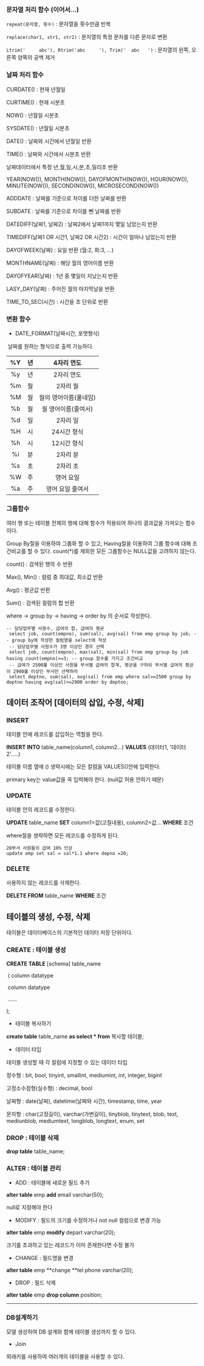 ### 문자열 처리 함수 (이어서...)

`repeat(문자열, 횟수)` : 문자열을 횟수만큼 반복

`replace(char1, str1, str2)` : 문자열의 특정 문자를 다른 문자로 변환

`Ltrim('     abc'), Rtrim('abc     '), Trim('  abc   ')` : 문자열의 왼쪽, 오른쪽 양쪽의 공백 제거



### 날짜 처리 함수

CURDATE() : 현재 년월일

CURTIME() : 현재 시분초 

NOW() : 년월일 시분초

SYSDATE() : 년월일 시분초

DATE() : 날짜와 시간에서 년월일 반환

TIME() : 날짜와 시간에서 시분초 반환

날짜데이터에서 특정 년,월,일,시,분,초,밀리초 반환

YEAR(NOW()), MONTH(NOW()), DAYOFMONTH(NOW()), HOUR(NOW()), MINUTE(NOW()), SECOND(NOW()), MICROSECOND(NOW())

ADDDATE : 날짜를 기준으로 차이를 더한 날짜를 반환

SUBDATE : 날짜를 기준으로 차이를 뺀 날짜를 반환

DATEDIFF(날짜1, 날짜2) : 날짜2에서 날짜1까지 몇일 남았는지 반환

TIMEDIFF(날짜1 OR 시간1, 날짜2 OR 시간2) : 시간이 얼마나 남았는지 반환

DAYOFWEEK(날짜) : 요일 반환 (월:2, 화:3, ...)

MONTHNAME(날짜) : 해당 월의 영어이름 반환

DAYOFYEAR(날짜) : 1년 중 몇일이 지났는지 반환

LASY_DAY(날짜) : 주어진 월의 마지막날을 반환

TIME_TO_SEC(시간) : 시간을 초 단위로 반환



### 변환 함수

* DATE_FORMAT(날짜시간, 포맷형식)

​		날짜를 원하는 형식으로 출력 가능하다.

|  %Y  |  년  |      4자리 연도       |
| :--: | :--: | :-------------------: |
|  %y  |  년  |      2자리 연도       |
|  %m  |  월  |       2자리 월        |
|  %M  |  월  | 월의 영어이름(풀네임) |
|  %b  |  월  |  월 영어이름(줄여서)  |
|  %d  |  일  |       2자리 일        |
|  %H  |  시  |      24시간 형식      |
|  %h  |  시  |      12시간 형식      |
|  %i  |  분  |       2자리 분        |
|  %s  |  초  |       2자리 초        |
|  %W  |  주  |       영어 요일       |
|  %a  |  주  |   영어 요일 줄여서    |



### 그룹함수

여러 행 또는 테이블 전체의 행에 대해 함수가 적용되어 하나의 결과값을 가져오는 함수이다.

Group By절을 이용하여 그룹화 할 수 있고, Having절을 이용하여 그룹 함수에 대해 조건비교를 할 수 있다. count(*)를 제외한 모든 그룹함수는 NULL값을 고려하지 않는다. 

count() : 검색된 행의 수 반환

Max(), Min() : 컬럼 중 최대값, 최소값 반환

Avg() : 평균값 반환

Sum() : 검색된 컬럼의 합 반환

where -> group by -> having -> order by 의 순서로 작성한다.

```
-- 담당업무별 사원수, 급여의 합, 급여의 평균
 select job, count(empno), sum(sal), avg(sal) from emp group by job; -- group by에 작성한 컬럼명을 select에 작성
 -- 담당업무별 사원수가 3명 이상인 경우 선택 
 select job, count(empno), max(sal), min(sal) from emp group by job having count(empno)>=3; -- group 함수를 가지고 조건비교
 -- 급여가 2500불 이상인 사원을 부서별 급여의 합계, 평균을 구하되 부서별 급여의 평균이 2900불 이상인 부서만 선택하라
 select deptno, sum(sal), avg(sal) from emp where sal>=2500 group by deptno having avg(sal)>=2900 order by deptno;
```



## 데이터 조작어 [데이터의 삽입, 수정, 삭제]

### INSERT

 테이블 안에 레코드를 삽입하는 역할을 한다.

**INSERT INTO** table_name(column1, column2...) **VALUES** (데이터1, '데이터2'.....)

테이블 이름 옆에 () 생략시에는 모든 칼럼을 VALUES()안에 입력한다.

primary key는 value값을 꼭 입력해야 한다. (null값 허용 안하기 때문)



### UPDATE

테이블 안의 레코드를 수정한다.

**UPDATE** table_name **SET** column1=값(고칠내용), column2=값... **WHERE** 조건

where절을 생략하면 모든 레코드를 수정하게 된다.

```
20부서 사원들의 급여 10% 인상
update emp set sal = sal*1.1 where depno =20;
```



### DELETE

사용하지 않는 레코드를 삭제한다.

**DELETE FROM** table_name **WHERE** 조건



## 테이블의 생성, 수정, 삭제

테이블은 데이터베이스의 기본적인 데이터 저장 단위이다. 

### CREATE : 테이블 생성

**CREATE TABLE** [schema] table_name

​	( column datatype

​	  column datatype

​              ......

   );

* 테이블 복사하기

**create table** table_name **as select * from** 복사할 테이블;

* 데이터 타입

테이블 생성할 때 각 컬럼에 지정할 수 있는 데이터 타입

정수형 : bit, bool, tinyint, smallint, mediumint, int, integer, bigint

고정소수점형(실수형) : decimal, bool

날짜형 : date(날짜), datetime(날짜와 시간), timestamp, time, year

문자형 : char(고정길이), varchar(가변길이), tinyblob, tinytext, blob, text, mediunblob, mediumtext, longblob, longtext, enum, set



### DROP : 테이블 삭제

**drop table** table_name;



### ALTER : 테이블 관리

* ADD : 테이블에 새로운 필드 추가

**alter table** emp **add** email varchar(50); 

null로 지정해야 한다

* MODIFY : 필드의 크기를 수정하거나 not null 컬럼으로 변경 가능

**alter table** emp **modify** depart varchar(20);

크기를 초과하고 있는 레코드가 이미 존재한다면 수정 불가

* CHANGE : 필드명을 변경

**alter table** emp **change **tel phone varchar(20);

* DROP : 필드 삭제

**alter table** emp **drop column** position;



----

### DB설계하기

모델 생성하여 DB 설계와 함께 테이블 생성까지 할 수 있다.

- Join 

외래키를 사용하여 여러개의 테이블을 사용할 수 있다.

